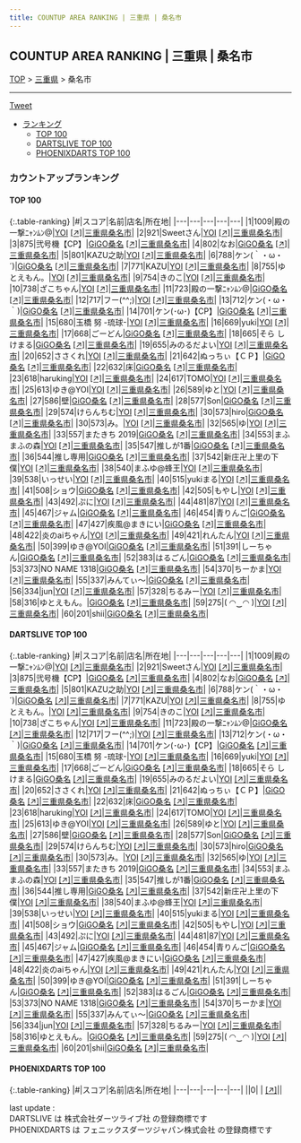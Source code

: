 ```yaml
---
title: COUNTUP AREA RANKING | 三重県 | 桑名市
---
```

## COUNTUP AREA RANKING | 三重県 | 桑名市

[TOP](/darts/rank/) > [三重県](/darts/rank/三重県/) > 桑名市

___

<a href="https://twitter.com/share?ref_src=twsrc%5Etfw" data-text="COUNTUP AREA RANKING | 三重県桑名市" class="twitter-share-button" data-hashtags="DARTSLIVE,PHOENIXDARTS,darts,ダーツ" data-show-count="false">Tweet</a>

* [ランキング](#カウントアップランキング)
    * [TOP 100](#top-100)
    * [DARTSLIVE TOP 100](#dartslive-top-100)
    * [PHOENIXDARTS TOP 100](#phoenixdarts-top-100)

### カウントアップランキング

#### TOP 100



{:.table-ranking}
|#|スコア|名前|店名|所在地|
|---|---|---|---|---|
|1|1009|<span class="rank-name-dl">殿の一撃ﾆｬﾝﾑﾝ@</span>|<a href="/darts/rank/shops/da86f66bef458f7d0d9b047a20a7ba1e.html">YOI</a> <a href="https://search.dartslive.com/jp/shop/da86f66bef458f7d0d9b047a20a7ba1e">[↗]</a>|<a href="/darts/rank/三重県/桑名市">三重県桑名市</a>|
|2|921|<span class="rank-name-dl">Sweetさん</span>|<a href="/darts/rank/shops/da86f66bef458f7d0d9b047a20a7ba1e.html">YOI</a> <a href="https://search.dartslive.com/jp/shop/da86f66bef458f7d0d9b047a20a7ba1e">[↗]</a>|<a href="/darts/rank/三重県/桑名市">三重県桑名市</a>|
|3|875|<span class="rank-name-dl">弐号機【CP】</span>|<a href="/darts/rank/shops/8423f5c0fee67d440d9b047a20a7ba1e.html">GiGO桑名</a> <a href="https://search.dartslive.com/jp/shop/8423f5c0fee67d440d9b047a20a7ba1e">[↗]</a>|<a href="/darts/rank/三重県/桑名市">三重県桑名市</a>|
|4|802|<span class="rank-name-dl">なお</span>|<a href="/darts/rank/shops/8423f5c0fee67d440d9b047a20a7ba1e.html">GiGO桑名</a> <a href="https://search.dartslive.com/jp/shop/8423f5c0fee67d440d9b047a20a7ba1e">[↗]</a>|<a href="/darts/rank/三重県/桑名市">三重県桑名市</a>|
|5|801|<span class="rank-name-dl">KAZU之助</span>|<a href="/darts/rank/shops/da86f66bef458f7d0d9b047a20a7ba1e.html">YOI</a> <a href="https://search.dartslive.com/jp/shop/da86f66bef458f7d0d9b047a20a7ba1e">[↗]</a>|<a href="/darts/rank/三重県/桑名市">三重県桑名市</a>|
|6|788|<span class="rank-name-dl">ケン(｀・ω・´)</span>|<a href="/darts/rank/shops/8423f5c0fee67d440d9b047a20a7ba1e.html">GiGO桑名</a> <a href="https://search.dartslive.com/jp/shop/8423f5c0fee67d440d9b047a20a7ba1e">[↗]</a>|<a href="/darts/rank/三重県/桑名市">三重県桑名市</a>|
|7|771|<span class="rank-name-dl">KAZU</span>|<a href="/darts/rank/shops/da86f66bef458f7d0d9b047a20a7ba1e.html">YOI</a> <a href="https://search.dartslive.com/jp/shop/da86f66bef458f7d0d9b047a20a7ba1e">[↗]</a>|<a href="/darts/rank/三重県/桑名市">三重県桑名市</a>|
|8|755|<span class="rank-name-dl">ゆとえもん。</span>|<a href="/darts/rank/shops/da86f66bef458f7d0d9b047a20a7ba1e.html">YOI</a> <a href="https://search.dartslive.com/jp/shop/da86f66bef458f7d0d9b047a20a7ba1e">[↗]</a>|<a href="/darts/rank/三重県/桑名市">三重県桑名市</a>|
|9|754|<span class="rank-name-dl">きのこ</span>|<a href="/darts/rank/shops/da86f66bef458f7d0d9b047a20a7ba1e.html">YOI</a> <a href="https://search.dartslive.com/jp/shop/da86f66bef458f7d0d9b047a20a7ba1e">[↗]</a>|<a href="/darts/rank/三重県/桑名市">三重県桑名市</a>|
|10|738|<span class="rank-name-dl">ざこちゃん</span>|<a href="/darts/rank/shops/da86f66bef458f7d0d9b047a20a7ba1e.html">YOI</a> <a href="https://search.dartslive.com/jp/shop/da86f66bef458f7d0d9b047a20a7ba1e">[↗]</a>|<a href="/darts/rank/三重県/桑名市">三重県桑名市</a>|
|11|723|<span class="rank-name-dl">殿の一撃ﾆｬﾝﾑﾝ@</span>|<a href="/darts/rank/shops/8423f5c0fee67d440d9b047a20a7ba1e.html">GiGO桑名</a> <a href="https://search.dartslive.com/jp/shop/8423f5c0fee67d440d9b047a20a7ba1e">[↗]</a>|<a href="/darts/rank/三重県/桑名市">三重県桑名市</a>|
|12|717|<span class="rank-name-dl">フー(^^;)</span>|<a href="/darts/rank/shops/da86f66bef458f7d0d9b047a20a7ba1e.html">YOI</a> <a href="https://search.dartslive.com/jp/shop/da86f66bef458f7d0d9b047a20a7ba1e">[↗]</a>|<a href="/darts/rank/三重県/桑名市">三重県桑名市</a>|
|13|712|<span class="rank-name-dl">ケン(・ω・｀)</span>|<a href="/darts/rank/shops/8423f5c0fee67d440d9b047a20a7ba1e.html">GiGO桑名</a> <a href="https://search.dartslive.com/jp/shop/8423f5c0fee67d440d9b047a20a7ba1e">[↗]</a>|<a href="/darts/rank/三重県/桑名市">三重県桑名市</a>|
|14|701|<span class="rank-name-dl">ケン(･ω･)【CP】</span>|<a href="/darts/rank/shops/8423f5c0fee67d440d9b047a20a7ba1e.html">GiGO桑名</a> <a href="https://search.dartslive.com/jp/shop/8423f5c0fee67d440d9b047a20a7ba1e">[↗]</a>|<a href="/darts/rank/三重県/桑名市">三重県桑名市</a>|
|15|680|<span class="rank-name-dl">玉橋 努 -琉球-</span>|<a href="/darts/rank/shops/da86f66bef458f7d0d9b047a20a7ba1e.html">YOI</a> <a href="https://search.dartslive.com/jp/shop/da86f66bef458f7d0d9b047a20a7ba1e">[↗]</a>|<a href="/darts/rank/三重県/桑名市">三重県桑名市</a>|
|16|669|<span class="rank-name-dl">yuki</span>|<a href="/darts/rank/shops/da86f66bef458f7d0d9b047a20a7ba1e.html">YOI</a> <a href="https://search.dartslive.com/jp/shop/da86f66bef458f7d0d9b047a20a7ba1e">[↗]</a>|<a href="/darts/rank/三重県/桑名市">三重県桑名市</a>|
|17|668|<span class="rank-name-dl">ごーどん</span>|<a href="/darts/rank/shops/8423f5c0fee67d440d9b047a20a7ba1e.html">GiGO桑名</a> <a href="https://search.dartslive.com/jp/shop/8423f5c0fee67d440d9b047a20a7ba1e">[↗]</a>|<a href="/darts/rank/三重県/桑名市">三重県桑名市</a>|
|18|665|<span class="rank-name-dl">そら しけまる</span>|<a href="/darts/rank/shops/8423f5c0fee67d440d9b047a20a7ba1e.html">GiGO桑名</a> <a href="https://search.dartslive.com/jp/shop/8423f5c0fee67d440d9b047a20a7ba1e">[↗]</a>|<a href="/darts/rank/三重県/桑名市">三重県桑名市</a>|
|19|655|<span class="rank-name-dl">みのるだよい</span>|<a href="/darts/rank/shops/da86f66bef458f7d0d9b047a20a7ba1e.html">YOI</a> <a href="https://search.dartslive.com/jp/shop/da86f66bef458f7d0d9b047a20a7ba1e">[↗]</a>|<a href="/darts/rank/三重県/桑名市">三重県桑名市</a>|
|20|652|<span class="rank-name-dl">ささくれ</span>|<a href="/darts/rank/shops/da86f66bef458f7d0d9b047a20a7ba1e.html">YOI</a> <a href="https://search.dartslive.com/jp/shop/da86f66bef458f7d0d9b047a20a7ba1e">[↗]</a>|<a href="/darts/rank/三重県/桑名市">三重県桑名市</a>|
|21|642|<span class="rank-name-dl">ぬっちぃ【ＣＰ】</span>|<a href="/darts/rank/shops/8423f5c0fee67d440d9b047a20a7ba1e.html">GiGO桑名</a> <a href="https://search.dartslive.com/jp/shop/8423f5c0fee67d440d9b047a20a7ba1e">[↗]</a>|<a href="/darts/rank/三重県/桑名市">三重県桑名市</a>|
|22|632|<span class="rank-name-dl">床</span>|<a href="/darts/rank/shops/8423f5c0fee67d440d9b047a20a7ba1e.html">GiGO桑名</a> <a href="https://search.dartslive.com/jp/shop/8423f5c0fee67d440d9b047a20a7ba1e">[↗]</a>|<a href="/darts/rank/三重県/桑名市">三重県桑名市</a>|
|23|618|<span class="rank-name-dl">haruking</span>|<a href="/darts/rank/shops/da86f66bef458f7d0d9b047a20a7ba1e.html">YOI</a> <a href="https://search.dartslive.com/jp/shop/da86f66bef458f7d0d9b047a20a7ba1e">[↗]</a>|<a href="/darts/rank/三重県/桑名市">三重県桑名市</a>|
|24|617|<span class="rank-name-dl">TOMO</span>|<a href="/darts/rank/shops/da86f66bef458f7d0d9b047a20a7ba1e.html">YOI</a> <a href="https://search.dartslive.com/jp/shop/da86f66bef458f7d0d9b047a20a7ba1e">[↗]</a>|<a href="/darts/rank/三重県/桑名市">三重県桑名市</a>|
|25|613|<span class="rank-name-dl">ゆき@YOI</span>|<a href="/darts/rank/shops/da86f66bef458f7d0d9b047a20a7ba1e.html">YOI</a> <a href="https://search.dartslive.com/jp/shop/da86f66bef458f7d0d9b047a20a7ba1e">[↗]</a>|<a href="/darts/rank/三重県/桑名市">三重県桑名市</a>|
|26|589|<span class="rank-name-dl">ゆと</span>|<a href="/darts/rank/shops/da86f66bef458f7d0d9b047a20a7ba1e.html">YOI</a> <a href="https://search.dartslive.com/jp/shop/da86f66bef458f7d0d9b047a20a7ba1e">[↗]</a>|<a href="/darts/rank/三重県/桑名市">三重県桑名市</a>|
|27|586|<span class="rank-name-dl">壁</span>|<a href="/darts/rank/shops/8423f5c0fee67d440d9b047a20a7ba1e.html">GiGO桑名</a> <a href="https://search.dartslive.com/jp/shop/8423f5c0fee67d440d9b047a20a7ba1e">[↗]</a>|<a href="/darts/rank/三重県/桑名市">三重県桑名市</a>|
|28|577|<span class="rank-name-dl">Son</span>|<a href="/darts/rank/shops/8423f5c0fee67d440d9b047a20a7ba1e.html">GiGO桑名</a> <a href="https://search.dartslive.com/jp/shop/8423f5c0fee67d440d9b047a20a7ba1e">[↗]</a>|<a href="/darts/rank/三重県/桑名市">三重県桑名市</a>|
|29|574|<span class="rank-name-dl">けらんちむ</span>|<a href="/darts/rank/shops/da86f66bef458f7d0d9b047a20a7ba1e.html">YOI</a> <a href="https://search.dartslive.com/jp/shop/da86f66bef458f7d0d9b047a20a7ba1e">[↗]</a>|<a href="/darts/rank/三重県/桑名市">三重県桑名市</a>|
|30|573|<span class="rank-name-dl">hiro</span>|<a href="/darts/rank/shops/8423f5c0fee67d440d9b047a20a7ba1e.html">GiGO桑名</a> <a href="https://search.dartslive.com/jp/shop/8423f5c0fee67d440d9b047a20a7ba1e">[↗]</a>|<a href="/darts/rank/三重県/桑名市">三重県桑名市</a>|
|30|573|<span class="rank-name-dl">み。</span>|<a href="/darts/rank/shops/da86f66bef458f7d0d9b047a20a7ba1e.html">YOI</a> <a href="https://search.dartslive.com/jp/shop/da86f66bef458f7d0d9b047a20a7ba1e">[↗]</a>|<a href="/darts/rank/三重県/桑名市">三重県桑名市</a>|
|32|565|<span class="rank-name-dl">ゆ</span>|<a href="/darts/rank/shops/da86f66bef458f7d0d9b047a20a7ba1e.html">YOI</a> <a href="https://search.dartslive.com/jp/shop/da86f66bef458f7d0d9b047a20a7ba1e">[↗]</a>|<a href="/darts/rank/三重県/桑名市">三重県桑名市</a>|
|33|557|<span class="rank-name-dl">またきち 2019</span>|<a href="/darts/rank/shops/8423f5c0fee67d440d9b047a20a7ba1e.html">GiGO桑名</a> <a href="https://search.dartslive.com/jp/shop/8423f5c0fee67d440d9b047a20a7ba1e">[↗]</a>|<a href="/darts/rank/三重県/桑名市">三重県桑名市</a>|
|34|553|<span class="rank-name-dl">まふまふの森</span>|<a href="/darts/rank/shops/da86f66bef458f7d0d9b047a20a7ba1e.html">YOI</a> <a href="https://search.dartslive.com/jp/shop/da86f66bef458f7d0d9b047a20a7ba1e">[↗]</a>|<a href="/darts/rank/三重県/桑名市">三重県桑名市</a>|
|35|547|<span class="rank-name-dl">推しが1番</span>|<a href="/darts/rank/shops/8423f5c0fee67d440d9b047a20a7ba1e.html">GiGO桑名</a> <a href="https://search.dartslive.com/jp/shop/8423f5c0fee67d440d9b047a20a7ba1e">[↗]</a>|<a href="/darts/rank/三重県/桑名市">三重県桑名市</a>|
|36|544|<span class="rank-name-dl">推し専用</span>|<a href="/darts/rank/shops/8423f5c0fee67d440d9b047a20a7ba1e.html">GiGO桑名</a> <a href="https://search.dartslive.com/jp/shop/8423f5c0fee67d440d9b047a20a7ba1e">[↗]</a>|<a href="/darts/rank/三重県/桑名市">三重県桑名市</a>|
|37|542|<span class="rank-name-dl">新庄卍上里の下僕</span>|<a href="/darts/rank/shops/da86f66bef458f7d0d9b047a20a7ba1e.html">YOI</a> <a href="https://search.dartslive.com/jp/shop/da86f66bef458f7d0d9b047a20a7ba1e">[↗]</a>|<a href="/darts/rank/三重県/桑名市">三重県桑名市</a>|
|38|540|<span class="rank-name-dl">まふゆ@蜂王</span>|<a href="/darts/rank/shops/da86f66bef458f7d0d9b047a20a7ba1e.html">YOI</a> <a href="https://search.dartslive.com/jp/shop/da86f66bef458f7d0d9b047a20a7ba1e">[↗]</a>|<a href="/darts/rank/三重県/桑名市">三重県桑名市</a>|
|39|538|<span class="rank-name-dl">いっせい</span>|<a href="/darts/rank/shops/da86f66bef458f7d0d9b047a20a7ba1e.html">YOI</a> <a href="https://search.dartslive.com/jp/shop/da86f66bef458f7d0d9b047a20a7ba1e">[↗]</a>|<a href="/darts/rank/三重県/桑名市">三重県桑名市</a>|
|40|515|<span class="rank-name-dl">yukiまる</span>|<a href="/darts/rank/shops/da86f66bef458f7d0d9b047a20a7ba1e.html">YOI</a> <a href="https://search.dartslive.com/jp/shop/da86f66bef458f7d0d9b047a20a7ba1e">[↗]</a>|<a href="/darts/rank/三重県/桑名市">三重県桑名市</a>|
|41|508|<span class="rank-name-dl">ショウ</span>|<a href="/darts/rank/shops/8423f5c0fee67d440d9b047a20a7ba1e.html">GiGO桑名</a> <a href="https://search.dartslive.com/jp/shop/8423f5c0fee67d440d9b047a20a7ba1e">[↗]</a>|<a href="/darts/rank/三重県/桑名市">三重県桑名市</a>|
|42|505|<span class="rank-name-dl">もやし</span>|<a href="/darts/rank/shops/da86f66bef458f7d0d9b047a20a7ba1e.html">YOI</a> <a href="https://search.dartslive.com/jp/shop/da86f66bef458f7d0d9b047a20a7ba1e">[↗]</a>|<a href="/darts/rank/三重県/桑名市">三重県桑名市</a>|
|43|492|<span class="rank-name-dl">ぷに</span>|<a href="/darts/rank/shops/da86f66bef458f7d0d9b047a20a7ba1e.html">YOI</a> <a href="https://search.dartslive.com/jp/shop/da86f66bef458f7d0d9b047a20a7ba1e">[↗]</a>|<a href="/darts/rank/三重県/桑名市">三重県桑名市</a>|
|44|481|<span class="rank-name-dl">87</span>|<a href="/darts/rank/shops/da86f66bef458f7d0d9b047a20a7ba1e.html">YOI</a> <a href="https://search.dartslive.com/jp/shop/da86f66bef458f7d0d9b047a20a7ba1e">[↗]</a>|<a href="/darts/rank/三重県/桑名市">三重県桑名市</a>|
|45|467|<span class="rank-name-dl">ジャム</span>|<a href="/darts/rank/shops/8423f5c0fee67d440d9b047a20a7ba1e.html">GiGO桑名</a> <a href="https://search.dartslive.com/jp/shop/8423f5c0fee67d440d9b047a20a7ba1e">[↗]</a>|<a href="/darts/rank/三重県/桑名市">三重県桑名市</a>|
|46|454|<span class="rank-name-dl">青りんご</span>|<a href="/darts/rank/shops/8423f5c0fee67d440d9b047a20a7ba1e.html">GiGO桑名</a> <a href="https://search.dartslive.com/jp/shop/8423f5c0fee67d440d9b047a20a7ba1e">[↗]</a>|<a href="/darts/rank/三重県/桑名市">三重県桑名市</a>|
|47|427|<span class="rank-name-dl">疾風@まきにい</span>|<a href="/darts/rank/shops/8423f5c0fee67d440d9b047a20a7ba1e.html">GiGO桑名</a> <a href="https://search.dartslive.com/jp/shop/8423f5c0fee67d440d9b047a20a7ba1e">[↗]</a>|<a href="/darts/rank/三重県/桑名市">三重県桑名市</a>|
|48|422|<span class="rank-name-dl">炎のaiちゃん</span>|<a href="/darts/rank/shops/da86f66bef458f7d0d9b047a20a7ba1e.html">YOI</a> <a href="https://search.dartslive.com/jp/shop/da86f66bef458f7d0d9b047a20a7ba1e">[↗]</a>|<a href="/darts/rank/三重県/桑名市">三重県桑名市</a>|
|49|421|<span class="rank-name-dl">れんたん</span>|<a href="/darts/rank/shops/da86f66bef458f7d0d9b047a20a7ba1e.html">YOI</a> <a href="https://search.dartslive.com/jp/shop/da86f66bef458f7d0d9b047a20a7ba1e">[↗]</a>|<a href="/darts/rank/三重県/桑名市">三重県桑名市</a>|
|50|399|<span class="rank-name-dl">ゆき@YOI</span>|<a href="/darts/rank/shops/8423f5c0fee67d440d9b047a20a7ba1e.html">GiGO桑名</a> <a href="https://search.dartslive.com/jp/shop/8423f5c0fee67d440d9b047a20a7ba1e">[↗]</a>|<a href="/darts/rank/三重県/桑名市">三重県桑名市</a>|
|51|391|<span class="rank-name-dl">しーちゃん</span>|<a href="/darts/rank/shops/8423f5c0fee67d440d9b047a20a7ba1e.html">GiGO桑名</a> <a href="https://search.dartslive.com/jp/shop/8423f5c0fee67d440d9b047a20a7ba1e">[↗]</a>|<a href="/darts/rank/三重県/桑名市">三重県桑名市</a>|
|52|383|<span class="rank-name-dl">はるごん</span>|<a href="/darts/rank/shops/8423f5c0fee67d440d9b047a20a7ba1e.html">GiGO桑名</a> <a href="https://search.dartslive.com/jp/shop/8423f5c0fee67d440d9b047a20a7ba1e">[↗]</a>|<a href="/darts/rank/三重県/桑名市">三重県桑名市</a>|
|53|373|<span class="rank-name-dl">NO NAME 1318</span>|<a href="/darts/rank/shops/8423f5c0fee67d440d9b047a20a7ba1e.html">GiGO桑名</a> <a href="https://search.dartslive.com/jp/shop/8423f5c0fee67d440d9b047a20a7ba1e">[↗]</a>|<a href="/darts/rank/三重県/桑名市">三重県桑名市</a>|
|54|370|<span class="rank-name-dl">ちーかま</span>|<a href="/darts/rank/shops/da86f66bef458f7d0d9b047a20a7ba1e.html">YOI</a> <a href="https://search.dartslive.com/jp/shop/da86f66bef458f7d0d9b047a20a7ba1e">[↗]</a>|<a href="/darts/rank/三重県/桑名市">三重県桑名市</a>|
|55|337|<span class="rank-name-dl">みんてぃ〜</span>|<a href="/darts/rank/shops/8423f5c0fee67d440d9b047a20a7ba1e.html">GiGO桑名</a> <a href="https://search.dartslive.com/jp/shop/8423f5c0fee67d440d9b047a20a7ba1e">[↗]</a>|<a href="/darts/rank/三重県/桑名市">三重県桑名市</a>|
|56|334|<span class="rank-name-dl">jun</span>|<a href="/darts/rank/shops/da86f66bef458f7d0d9b047a20a7ba1e.html">YOI</a> <a href="https://search.dartslive.com/jp/shop/da86f66bef458f7d0d9b047a20a7ba1e">[↗]</a>|<a href="/darts/rank/三重県/桑名市">三重県桑名市</a>|
|57|328|<span class="rank-name-dl">ちるみー</span>|<a href="/darts/rank/shops/da86f66bef458f7d0d9b047a20a7ba1e.html">YOI</a> <a href="https://search.dartslive.com/jp/shop/da86f66bef458f7d0d9b047a20a7ba1e">[↗]</a>|<a href="/darts/rank/三重県/桑名市">三重県桑名市</a>|
|58|316|<span class="rank-name-dl">ゆとえもん。</span>|<a href="/darts/rank/shops/8423f5c0fee67d440d9b047a20a7ba1e.html">GiGO桑名</a> <a href="https://search.dartslive.com/jp/shop/8423f5c0fee67d440d9b047a20a7ba1e">[↗]</a>|<a href="/darts/rank/三重県/桑名市">三重県桑名市</a>|
|59|275|<span class="rank-name-dl">( ◠‿◠ )</span>|<a href="/darts/rank/shops/da86f66bef458f7d0d9b047a20a7ba1e.html">YOI</a> <a href="https://search.dartslive.com/jp/shop/da86f66bef458f7d0d9b047a20a7ba1e">[↗]</a>|<a href="/darts/rank/三重県/桑名市">三重県桑名市</a>|
|60|201|<span class="rank-name-dl">shii</span>|<a href="/darts/rank/shops/8423f5c0fee67d440d9b047a20a7ba1e.html">GiGO桑名</a> <a href="https://search.dartslive.com/jp/shop/8423f5c0fee67d440d9b047a20a7ba1e">[↗]</a>|<a href="/darts/rank/三重県/桑名市">三重県桑名市</a>|


#### DARTSLIVE TOP 100



{:.table-ranking}
|#|スコア|名前|店名|所在地|
|---|---|---|---|---|
|1|1009|<span class="rank-name-dl">殿の一撃ﾆｬﾝﾑﾝ@</span>|<a href="/darts/rank/shops/da86f66bef458f7d0d9b047a20a7ba1e.html">YOI</a> <a href="https://search.dartslive.com/jp/shop/da86f66bef458f7d0d9b047a20a7ba1e">[↗]</a>|<a href="/darts/rank/三重県/桑名市">三重県桑名市</a>|
|2|921|<span class="rank-name-dl">Sweetさん</span>|<a href="/darts/rank/shops/da86f66bef458f7d0d9b047a20a7ba1e.html">YOI</a> <a href="https://search.dartslive.com/jp/shop/da86f66bef458f7d0d9b047a20a7ba1e">[↗]</a>|<a href="/darts/rank/三重県/桑名市">三重県桑名市</a>|
|3|875|<span class="rank-name-dl">弐号機【CP】</span>|<a href="/darts/rank/shops/8423f5c0fee67d440d9b047a20a7ba1e.html">GiGO桑名</a> <a href="https://search.dartslive.com/jp/shop/8423f5c0fee67d440d9b047a20a7ba1e">[↗]</a>|<a href="/darts/rank/三重県/桑名市">三重県桑名市</a>|
|4|802|<span class="rank-name-dl">なお</span>|<a href="/darts/rank/shops/8423f5c0fee67d440d9b047a20a7ba1e.html">GiGO桑名</a> <a href="https://search.dartslive.com/jp/shop/8423f5c0fee67d440d9b047a20a7ba1e">[↗]</a>|<a href="/darts/rank/三重県/桑名市">三重県桑名市</a>|
|5|801|<span class="rank-name-dl">KAZU之助</span>|<a href="/darts/rank/shops/da86f66bef458f7d0d9b047a20a7ba1e.html">YOI</a> <a href="https://search.dartslive.com/jp/shop/da86f66bef458f7d0d9b047a20a7ba1e">[↗]</a>|<a href="/darts/rank/三重県/桑名市">三重県桑名市</a>|
|6|788|<span class="rank-name-dl">ケン(｀・ω・´)</span>|<a href="/darts/rank/shops/8423f5c0fee67d440d9b047a20a7ba1e.html">GiGO桑名</a> <a href="https://search.dartslive.com/jp/shop/8423f5c0fee67d440d9b047a20a7ba1e">[↗]</a>|<a href="/darts/rank/三重県/桑名市">三重県桑名市</a>|
|7|771|<span class="rank-name-dl">KAZU</span>|<a href="/darts/rank/shops/da86f66bef458f7d0d9b047a20a7ba1e.html">YOI</a> <a href="https://search.dartslive.com/jp/shop/da86f66bef458f7d0d9b047a20a7ba1e">[↗]</a>|<a href="/darts/rank/三重県/桑名市">三重県桑名市</a>|
|8|755|<span class="rank-name-dl">ゆとえもん。</span>|<a href="/darts/rank/shops/da86f66bef458f7d0d9b047a20a7ba1e.html">YOI</a> <a href="https://search.dartslive.com/jp/shop/da86f66bef458f7d0d9b047a20a7ba1e">[↗]</a>|<a href="/darts/rank/三重県/桑名市">三重県桑名市</a>|
|9|754|<span class="rank-name-dl">きのこ</span>|<a href="/darts/rank/shops/da86f66bef458f7d0d9b047a20a7ba1e.html">YOI</a> <a href="https://search.dartslive.com/jp/shop/da86f66bef458f7d0d9b047a20a7ba1e">[↗]</a>|<a href="/darts/rank/三重県/桑名市">三重県桑名市</a>|
|10|738|<span class="rank-name-dl">ざこちゃん</span>|<a href="/darts/rank/shops/da86f66bef458f7d0d9b047a20a7ba1e.html">YOI</a> <a href="https://search.dartslive.com/jp/shop/da86f66bef458f7d0d9b047a20a7ba1e">[↗]</a>|<a href="/darts/rank/三重県/桑名市">三重県桑名市</a>|
|11|723|<span class="rank-name-dl">殿の一撃ﾆｬﾝﾑﾝ@</span>|<a href="/darts/rank/shops/8423f5c0fee67d440d9b047a20a7ba1e.html">GiGO桑名</a> <a href="https://search.dartslive.com/jp/shop/8423f5c0fee67d440d9b047a20a7ba1e">[↗]</a>|<a href="/darts/rank/三重県/桑名市">三重県桑名市</a>|
|12|717|<span class="rank-name-dl">フー(^^;)</span>|<a href="/darts/rank/shops/da86f66bef458f7d0d9b047a20a7ba1e.html">YOI</a> <a href="https://search.dartslive.com/jp/shop/da86f66bef458f7d0d9b047a20a7ba1e">[↗]</a>|<a href="/darts/rank/三重県/桑名市">三重県桑名市</a>|
|13|712|<span class="rank-name-dl">ケン(・ω・｀)</span>|<a href="/darts/rank/shops/8423f5c0fee67d440d9b047a20a7ba1e.html">GiGO桑名</a> <a href="https://search.dartslive.com/jp/shop/8423f5c0fee67d440d9b047a20a7ba1e">[↗]</a>|<a href="/darts/rank/三重県/桑名市">三重県桑名市</a>|
|14|701|<span class="rank-name-dl">ケン(･ω･)【CP】</span>|<a href="/darts/rank/shops/8423f5c0fee67d440d9b047a20a7ba1e.html">GiGO桑名</a> <a href="https://search.dartslive.com/jp/shop/8423f5c0fee67d440d9b047a20a7ba1e">[↗]</a>|<a href="/darts/rank/三重県/桑名市">三重県桑名市</a>|
|15|680|<span class="rank-name-dl">玉橋 努 -琉球-</span>|<a href="/darts/rank/shops/da86f66bef458f7d0d9b047a20a7ba1e.html">YOI</a> <a href="https://search.dartslive.com/jp/shop/da86f66bef458f7d0d9b047a20a7ba1e">[↗]</a>|<a href="/darts/rank/三重県/桑名市">三重県桑名市</a>|
|16|669|<span class="rank-name-dl">yuki</span>|<a href="/darts/rank/shops/da86f66bef458f7d0d9b047a20a7ba1e.html">YOI</a> <a href="https://search.dartslive.com/jp/shop/da86f66bef458f7d0d9b047a20a7ba1e">[↗]</a>|<a href="/darts/rank/三重県/桑名市">三重県桑名市</a>|
|17|668|<span class="rank-name-dl">ごーどん</span>|<a href="/darts/rank/shops/8423f5c0fee67d440d9b047a20a7ba1e.html">GiGO桑名</a> <a href="https://search.dartslive.com/jp/shop/8423f5c0fee67d440d9b047a20a7ba1e">[↗]</a>|<a href="/darts/rank/三重県/桑名市">三重県桑名市</a>|
|18|665|<span class="rank-name-dl">そら しけまる</span>|<a href="/darts/rank/shops/8423f5c0fee67d440d9b047a20a7ba1e.html">GiGO桑名</a> <a href="https://search.dartslive.com/jp/shop/8423f5c0fee67d440d9b047a20a7ba1e">[↗]</a>|<a href="/darts/rank/三重県/桑名市">三重県桑名市</a>|
|19|655|<span class="rank-name-dl">みのるだよい</span>|<a href="/darts/rank/shops/da86f66bef458f7d0d9b047a20a7ba1e.html">YOI</a> <a href="https://search.dartslive.com/jp/shop/da86f66bef458f7d0d9b047a20a7ba1e">[↗]</a>|<a href="/darts/rank/三重県/桑名市">三重県桑名市</a>|
|20|652|<span class="rank-name-dl">ささくれ</span>|<a href="/darts/rank/shops/da86f66bef458f7d0d9b047a20a7ba1e.html">YOI</a> <a href="https://search.dartslive.com/jp/shop/da86f66bef458f7d0d9b047a20a7ba1e">[↗]</a>|<a href="/darts/rank/三重県/桑名市">三重県桑名市</a>|
|21|642|<span class="rank-name-dl">ぬっちぃ【ＣＰ】</span>|<a href="/darts/rank/shops/8423f5c0fee67d440d9b047a20a7ba1e.html">GiGO桑名</a> <a href="https://search.dartslive.com/jp/shop/8423f5c0fee67d440d9b047a20a7ba1e">[↗]</a>|<a href="/darts/rank/三重県/桑名市">三重県桑名市</a>|
|22|632|<span class="rank-name-dl">床</span>|<a href="/darts/rank/shops/8423f5c0fee67d440d9b047a20a7ba1e.html">GiGO桑名</a> <a href="https://search.dartslive.com/jp/shop/8423f5c0fee67d440d9b047a20a7ba1e">[↗]</a>|<a href="/darts/rank/三重県/桑名市">三重県桑名市</a>|
|23|618|<span class="rank-name-dl">haruking</span>|<a href="/darts/rank/shops/da86f66bef458f7d0d9b047a20a7ba1e.html">YOI</a> <a href="https://search.dartslive.com/jp/shop/da86f66bef458f7d0d9b047a20a7ba1e">[↗]</a>|<a href="/darts/rank/三重県/桑名市">三重県桑名市</a>|
|24|617|<span class="rank-name-dl">TOMO</span>|<a href="/darts/rank/shops/da86f66bef458f7d0d9b047a20a7ba1e.html">YOI</a> <a href="https://search.dartslive.com/jp/shop/da86f66bef458f7d0d9b047a20a7ba1e">[↗]</a>|<a href="/darts/rank/三重県/桑名市">三重県桑名市</a>|
|25|613|<span class="rank-name-dl">ゆき@YOI</span>|<a href="/darts/rank/shops/da86f66bef458f7d0d9b047a20a7ba1e.html">YOI</a> <a href="https://search.dartslive.com/jp/shop/da86f66bef458f7d0d9b047a20a7ba1e">[↗]</a>|<a href="/darts/rank/三重県/桑名市">三重県桑名市</a>|
|26|589|<span class="rank-name-dl">ゆと</span>|<a href="/darts/rank/shops/da86f66bef458f7d0d9b047a20a7ba1e.html">YOI</a> <a href="https://search.dartslive.com/jp/shop/da86f66bef458f7d0d9b047a20a7ba1e">[↗]</a>|<a href="/darts/rank/三重県/桑名市">三重県桑名市</a>|
|27|586|<span class="rank-name-dl">壁</span>|<a href="/darts/rank/shops/8423f5c0fee67d440d9b047a20a7ba1e.html">GiGO桑名</a> <a href="https://search.dartslive.com/jp/shop/8423f5c0fee67d440d9b047a20a7ba1e">[↗]</a>|<a href="/darts/rank/三重県/桑名市">三重県桑名市</a>|
|28|577|<span class="rank-name-dl">Son</span>|<a href="/darts/rank/shops/8423f5c0fee67d440d9b047a20a7ba1e.html">GiGO桑名</a> <a href="https://search.dartslive.com/jp/shop/8423f5c0fee67d440d9b047a20a7ba1e">[↗]</a>|<a href="/darts/rank/三重県/桑名市">三重県桑名市</a>|
|29|574|<span class="rank-name-dl">けらんちむ</span>|<a href="/darts/rank/shops/da86f66bef458f7d0d9b047a20a7ba1e.html">YOI</a> <a href="https://search.dartslive.com/jp/shop/da86f66bef458f7d0d9b047a20a7ba1e">[↗]</a>|<a href="/darts/rank/三重県/桑名市">三重県桑名市</a>|
|30|573|<span class="rank-name-dl">hiro</span>|<a href="/darts/rank/shops/8423f5c0fee67d440d9b047a20a7ba1e.html">GiGO桑名</a> <a href="https://search.dartslive.com/jp/shop/8423f5c0fee67d440d9b047a20a7ba1e">[↗]</a>|<a href="/darts/rank/三重県/桑名市">三重県桑名市</a>|
|30|573|<span class="rank-name-dl">み。</span>|<a href="/darts/rank/shops/da86f66bef458f7d0d9b047a20a7ba1e.html">YOI</a> <a href="https://search.dartslive.com/jp/shop/da86f66bef458f7d0d9b047a20a7ba1e">[↗]</a>|<a href="/darts/rank/三重県/桑名市">三重県桑名市</a>|
|32|565|<span class="rank-name-dl">ゆ</span>|<a href="/darts/rank/shops/da86f66bef458f7d0d9b047a20a7ba1e.html">YOI</a> <a href="https://search.dartslive.com/jp/shop/da86f66bef458f7d0d9b047a20a7ba1e">[↗]</a>|<a href="/darts/rank/三重県/桑名市">三重県桑名市</a>|
|33|557|<span class="rank-name-dl">またきち 2019</span>|<a href="/darts/rank/shops/8423f5c0fee67d440d9b047a20a7ba1e.html">GiGO桑名</a> <a href="https://search.dartslive.com/jp/shop/8423f5c0fee67d440d9b047a20a7ba1e">[↗]</a>|<a href="/darts/rank/三重県/桑名市">三重県桑名市</a>|
|34|553|<span class="rank-name-dl">まふまふの森</span>|<a href="/darts/rank/shops/da86f66bef458f7d0d9b047a20a7ba1e.html">YOI</a> <a href="https://search.dartslive.com/jp/shop/da86f66bef458f7d0d9b047a20a7ba1e">[↗]</a>|<a href="/darts/rank/三重県/桑名市">三重県桑名市</a>|
|35|547|<span class="rank-name-dl">推しが1番</span>|<a href="/darts/rank/shops/8423f5c0fee67d440d9b047a20a7ba1e.html">GiGO桑名</a> <a href="https://search.dartslive.com/jp/shop/8423f5c0fee67d440d9b047a20a7ba1e">[↗]</a>|<a href="/darts/rank/三重県/桑名市">三重県桑名市</a>|
|36|544|<span class="rank-name-dl">推し専用</span>|<a href="/darts/rank/shops/8423f5c0fee67d440d9b047a20a7ba1e.html">GiGO桑名</a> <a href="https://search.dartslive.com/jp/shop/8423f5c0fee67d440d9b047a20a7ba1e">[↗]</a>|<a href="/darts/rank/三重県/桑名市">三重県桑名市</a>|
|37|542|<span class="rank-name-dl">新庄卍上里の下僕</span>|<a href="/darts/rank/shops/da86f66bef458f7d0d9b047a20a7ba1e.html">YOI</a> <a href="https://search.dartslive.com/jp/shop/da86f66bef458f7d0d9b047a20a7ba1e">[↗]</a>|<a href="/darts/rank/三重県/桑名市">三重県桑名市</a>|
|38|540|<span class="rank-name-dl">まふゆ@蜂王</span>|<a href="/darts/rank/shops/da86f66bef458f7d0d9b047a20a7ba1e.html">YOI</a> <a href="https://search.dartslive.com/jp/shop/da86f66bef458f7d0d9b047a20a7ba1e">[↗]</a>|<a href="/darts/rank/三重県/桑名市">三重県桑名市</a>|
|39|538|<span class="rank-name-dl">いっせい</span>|<a href="/darts/rank/shops/da86f66bef458f7d0d9b047a20a7ba1e.html">YOI</a> <a href="https://search.dartslive.com/jp/shop/da86f66bef458f7d0d9b047a20a7ba1e">[↗]</a>|<a href="/darts/rank/三重県/桑名市">三重県桑名市</a>|
|40|515|<span class="rank-name-dl">yukiまる</span>|<a href="/darts/rank/shops/da86f66bef458f7d0d9b047a20a7ba1e.html">YOI</a> <a href="https://search.dartslive.com/jp/shop/da86f66bef458f7d0d9b047a20a7ba1e">[↗]</a>|<a href="/darts/rank/三重県/桑名市">三重県桑名市</a>|
|41|508|<span class="rank-name-dl">ショウ</span>|<a href="/darts/rank/shops/8423f5c0fee67d440d9b047a20a7ba1e.html">GiGO桑名</a> <a href="https://search.dartslive.com/jp/shop/8423f5c0fee67d440d9b047a20a7ba1e">[↗]</a>|<a href="/darts/rank/三重県/桑名市">三重県桑名市</a>|
|42|505|<span class="rank-name-dl">もやし</span>|<a href="/darts/rank/shops/da86f66bef458f7d0d9b047a20a7ba1e.html">YOI</a> <a href="https://search.dartslive.com/jp/shop/da86f66bef458f7d0d9b047a20a7ba1e">[↗]</a>|<a href="/darts/rank/三重県/桑名市">三重県桑名市</a>|
|43|492|<span class="rank-name-dl">ぷに</span>|<a href="/darts/rank/shops/da86f66bef458f7d0d9b047a20a7ba1e.html">YOI</a> <a href="https://search.dartslive.com/jp/shop/da86f66bef458f7d0d9b047a20a7ba1e">[↗]</a>|<a href="/darts/rank/三重県/桑名市">三重県桑名市</a>|
|44|481|<span class="rank-name-dl">87</span>|<a href="/darts/rank/shops/da86f66bef458f7d0d9b047a20a7ba1e.html">YOI</a> <a href="https://search.dartslive.com/jp/shop/da86f66bef458f7d0d9b047a20a7ba1e">[↗]</a>|<a href="/darts/rank/三重県/桑名市">三重県桑名市</a>|
|45|467|<span class="rank-name-dl">ジャム</span>|<a href="/darts/rank/shops/8423f5c0fee67d440d9b047a20a7ba1e.html">GiGO桑名</a> <a href="https://search.dartslive.com/jp/shop/8423f5c0fee67d440d9b047a20a7ba1e">[↗]</a>|<a href="/darts/rank/三重県/桑名市">三重県桑名市</a>|
|46|454|<span class="rank-name-dl">青りんご</span>|<a href="/darts/rank/shops/8423f5c0fee67d440d9b047a20a7ba1e.html">GiGO桑名</a> <a href="https://search.dartslive.com/jp/shop/8423f5c0fee67d440d9b047a20a7ba1e">[↗]</a>|<a href="/darts/rank/三重県/桑名市">三重県桑名市</a>|
|47|427|<span class="rank-name-dl">疾風@まきにい</span>|<a href="/darts/rank/shops/8423f5c0fee67d440d9b047a20a7ba1e.html">GiGO桑名</a> <a href="https://search.dartslive.com/jp/shop/8423f5c0fee67d440d9b047a20a7ba1e">[↗]</a>|<a href="/darts/rank/三重県/桑名市">三重県桑名市</a>|
|48|422|<span class="rank-name-dl">炎のaiちゃん</span>|<a href="/darts/rank/shops/da86f66bef458f7d0d9b047a20a7ba1e.html">YOI</a> <a href="https://search.dartslive.com/jp/shop/da86f66bef458f7d0d9b047a20a7ba1e">[↗]</a>|<a href="/darts/rank/三重県/桑名市">三重県桑名市</a>|
|49|421|<span class="rank-name-dl">れんたん</span>|<a href="/darts/rank/shops/da86f66bef458f7d0d9b047a20a7ba1e.html">YOI</a> <a href="https://search.dartslive.com/jp/shop/da86f66bef458f7d0d9b047a20a7ba1e">[↗]</a>|<a href="/darts/rank/三重県/桑名市">三重県桑名市</a>|
|50|399|<span class="rank-name-dl">ゆき@YOI</span>|<a href="/darts/rank/shops/8423f5c0fee67d440d9b047a20a7ba1e.html">GiGO桑名</a> <a href="https://search.dartslive.com/jp/shop/8423f5c0fee67d440d9b047a20a7ba1e">[↗]</a>|<a href="/darts/rank/三重県/桑名市">三重県桑名市</a>|
|51|391|<span class="rank-name-dl">しーちゃん</span>|<a href="/darts/rank/shops/8423f5c0fee67d440d9b047a20a7ba1e.html">GiGO桑名</a> <a href="https://search.dartslive.com/jp/shop/8423f5c0fee67d440d9b047a20a7ba1e">[↗]</a>|<a href="/darts/rank/三重県/桑名市">三重県桑名市</a>|
|52|383|<span class="rank-name-dl">はるごん</span>|<a href="/darts/rank/shops/8423f5c0fee67d440d9b047a20a7ba1e.html">GiGO桑名</a> <a href="https://search.dartslive.com/jp/shop/8423f5c0fee67d440d9b047a20a7ba1e">[↗]</a>|<a href="/darts/rank/三重県/桑名市">三重県桑名市</a>|
|53|373|<span class="rank-name-dl">NO NAME 1318</span>|<a href="/darts/rank/shops/8423f5c0fee67d440d9b047a20a7ba1e.html">GiGO桑名</a> <a href="https://search.dartslive.com/jp/shop/8423f5c0fee67d440d9b047a20a7ba1e">[↗]</a>|<a href="/darts/rank/三重県/桑名市">三重県桑名市</a>|
|54|370|<span class="rank-name-dl">ちーかま</span>|<a href="/darts/rank/shops/da86f66bef458f7d0d9b047a20a7ba1e.html">YOI</a> <a href="https://search.dartslive.com/jp/shop/da86f66bef458f7d0d9b047a20a7ba1e">[↗]</a>|<a href="/darts/rank/三重県/桑名市">三重県桑名市</a>|
|55|337|<span class="rank-name-dl">みんてぃ〜</span>|<a href="/darts/rank/shops/8423f5c0fee67d440d9b047a20a7ba1e.html">GiGO桑名</a> <a href="https://search.dartslive.com/jp/shop/8423f5c0fee67d440d9b047a20a7ba1e">[↗]</a>|<a href="/darts/rank/三重県/桑名市">三重県桑名市</a>|
|56|334|<span class="rank-name-dl">jun</span>|<a href="/darts/rank/shops/da86f66bef458f7d0d9b047a20a7ba1e.html">YOI</a> <a href="https://search.dartslive.com/jp/shop/da86f66bef458f7d0d9b047a20a7ba1e">[↗]</a>|<a href="/darts/rank/三重県/桑名市">三重県桑名市</a>|
|57|328|<span class="rank-name-dl">ちるみー</span>|<a href="/darts/rank/shops/da86f66bef458f7d0d9b047a20a7ba1e.html">YOI</a> <a href="https://search.dartslive.com/jp/shop/da86f66bef458f7d0d9b047a20a7ba1e">[↗]</a>|<a href="/darts/rank/三重県/桑名市">三重県桑名市</a>|
|58|316|<span class="rank-name-dl">ゆとえもん。</span>|<a href="/darts/rank/shops/8423f5c0fee67d440d9b047a20a7ba1e.html">GiGO桑名</a> <a href="https://search.dartslive.com/jp/shop/8423f5c0fee67d440d9b047a20a7ba1e">[↗]</a>|<a href="/darts/rank/三重県/桑名市">三重県桑名市</a>|
|59|275|<span class="rank-name-dl">( ◠‿◠ )</span>|<a href="/darts/rank/shops/da86f66bef458f7d0d9b047a20a7ba1e.html">YOI</a> <a href="https://search.dartslive.com/jp/shop/da86f66bef458f7d0d9b047a20a7ba1e">[↗]</a>|<a href="/darts/rank/三重県/桑名市">三重県桑名市</a>|
|60|201|<span class="rank-name-dl">shii</span>|<a href="/darts/rank/shops/8423f5c0fee67d440d9b047a20a7ba1e.html">GiGO桑名</a> <a href="https://search.dartslive.com/jp/shop/8423f5c0fee67d440d9b047a20a7ba1e">[↗]</a>|<a href="/darts/rank/三重県/桑名市">三重県桑名市</a>|


#### PHOENIXDARTS TOP 100



{:.table-ranking}
|#|スコア|名前|店名|所在地|
|---|---|---|---|---|
||0|<span class="rank-name-dl"> </span>|<a href="/darts/rank/shops/.html"></a> <a href="">[↗]</a>|<a href="/darts/rank//"></a>|


<div class="footer border-top border-gray-light mt-5 pt-3 text-right text-gray">
    last update : <span style="font-weight: italic" id="foot_last_modified"></span><br />
    DARTSLIVE は 株式会社ダーツライブ社 の登録商標です<br />
    PHOENIXDARTS は フェニックスダーツジャパン株式会社 の登録商標です<br />
</div>

<script src="https://cdnjs.cloudflare.com/ajax/libs/jquery.tablesorter/2.31.3/js/jquery.tablesorter.min.js" integrity="sha512-qzgd5cYSZcosqpzpn7zF2ZId8f/8CHmFKZ8j7mU4OUXTNRd5g+ZHBPsgKEwoqxCtdQvExE5LprwwPAgoicguNg==" crossorigin="anonymous" referrerpolicy="no-referrer"></script>
<link rel="stylesheet" href="https://cdnjs.cloudflare.com/ajax/libs/jquery.tablesorter/2.31.3/css/theme.default.min.css" integrity="sha512-wghhOJkjQX0Lh3NSWvNKeZ0ZpNn+SPVXX1Qyc9OCaogADktxrBiBdKGDoqVUOyhStvMBmJQ8ZdMHiR3wuEq8+w==" crossorigin="anonymous" referrerpolicy="no-referrer" />
<script>
$(function() {
    $(".table-ranking").tablesorter({sortList:[[0, 0]]});
    $("#foot_last_modified").text(formatDate(new Date(document.lastModified), 'yyyy-MM-dd HH:mm:ss'));
});
</script>

<script async src="https://platform.twitter.com/widgets.js" charset="utf-8"></script>